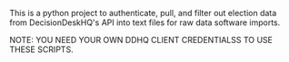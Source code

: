 This is a python project to authenticate, pull, and filter out election data from DecisionDeskHQ's API into text files for raw data software imports.

NOTE: YOU NEED YOUR OWN DDHQ CLIENT CREDENTIALSS TO USE THESE SCRIPTS.
